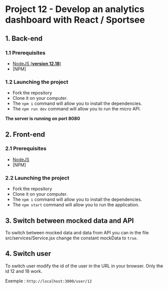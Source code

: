 # Project 12 - Develop an analytics dashboard with React / Sportsee

## 1. Back-end

### 1.1 Prerequisites

- [NodeJS (**version 12.18**)](https://nodejs.org/en/)
- [NPM]

### 1.2 Launching the project

- Fork the repository
- Clone it on your computer.
- The `npm i` command will allow you to install the dependencies.
- The `npm run dev` command will allow you to run the micro API.

**The server is running on port 8080**

## 2. Front-end

### 2.1 Prerequisites

- [NodeJS](https://nodejs.org/en/)
- [NPM]

### 2.2 Launching the project

- Fork the repository
- Clone it on your computer.
- The `npm i` command will allow you to install the dependencies.
- The `npm start` command will allow you to run the application.

## 3. Switch between mocked data and API

To switch between mocked data and data from API you can in the file src/services/Service.jsx change the constant mockData to `true`.

## 4. Switch user

To switch user modify the id of the user in the URL in your browser. Only the id 12 and 18 work.

Exemple : `http://localhost:3000/user/12`
